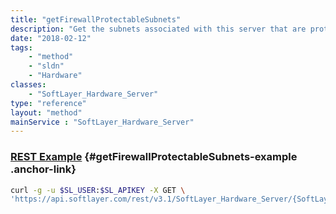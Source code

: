 ```yaml
---
title: "getFirewallProtectableSubnets"
description: "Get the subnets associated with this server that are protectable by a network component firewall. "
date: "2018-02-12"
tags:
    - "method"
    - "sldn"
    - "Hardware"
classes:
    - "SoftLayer_Hardware_Server"
type: "reference"
layout: "method"
mainService : "SoftLayer_Hardware_Server"
---
```


### [REST Example](#getFirewallProtectableSubnets-example) <a href="/article/rest/"><i class="fas fa-question"></i></a> {#getFirewallProtectableSubnets-example .anchor-link} 
```bash
curl -g -u $SL_USER:$SL_APIKEY -X GET \
'https://api.softlayer.com/rest/v3.1/SoftLayer_Hardware_Server/{SoftLayer_Hardware_ServerID}/getFirewallProtectableSubnets'
```

